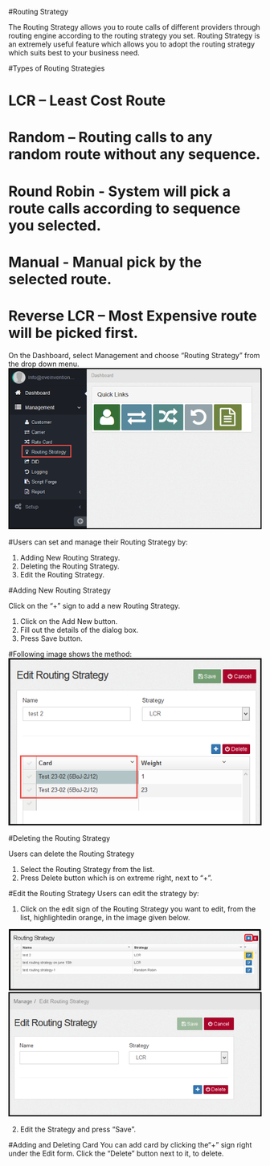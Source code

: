 #Routing Strategy

The Routing Strategy allows you to route calls of different providers through routing engine according to the routing strategy you set. Routing Strategy is an extremely useful feature which allows you to adopt the routing strategy which suits best to your business need.

#Types of Routing Strategies

  #	LCR – Least Cost Route
  
  #	Random – Routing calls to any random route without any sequence.
  
  #	Round Robin - System will pick a route calls according to sequence you selected.
  
  #	Manual - Manual pick by the selected route.
  
  #	Reverse LCR – Most Expensive route will be picked first.

On the Dashboard, select Management and choose “Routing Strategy” from the drop down menu. 
  <img src="/img/routing-dashboard.png" alt="routing-dashboard"/>

#Users can set and manage their Routing Strategy by:
  1.	Adding New Routing Strategy.
  2.	Deleting the Routing Strategy.
  3.	Edit the Routing Strategy.

#Adding New Routing Strategy

Click on the “+” sign to add a new Routing Strategy.

  1.	Click on the Add New button.  
  2.	Fill out the details of the dialog box.
  3.	Press Save button.

#Following image shows the method:
  <img src="/img/edit-routing-strategy.png" alt="edit-routing-strategy"/>
  
#Deleting the Routing Strategy

Users can delete the Routing Strategy
  1.	Select the Routing Strategy from the list.
  2.	Press Delete button which is on extreme right, next to “+”.

#Edit the Routing Strategy
Users can edit the strategy by:

1.	Click on the edit sign of the Routing Strategy you want to edit, from the list, highlightedin orange, in the image given below. 
<img src="/img/routing-strategy.png" alt="routing-strategy"/>
<img src="/img/edit-routing.png" alt="edit-routing"/>

2.	Edit the Strategy and press “Save”.

#Adding and Deleting Card
You can add card by clicking the“+” sign right under the Edit form. Click the “Delete” button next to it, to delete.



